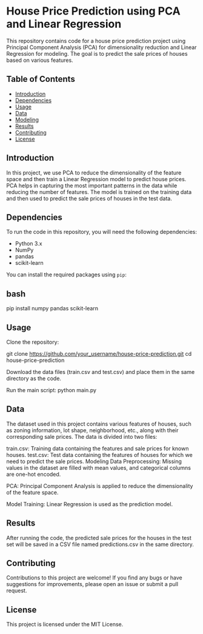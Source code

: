 # House Price Prediction using PCA and Linear Regression

This repository contains code for a house price prediction project using Principal Component Analysis (PCA) for dimensionality reduction and Linear Regression for modeling. The goal is to predict the sale prices of houses based on various features.

## Table of Contents

- [Introduction](#introduction)
- [Dependencies](#dependencies)
- [Usage](#usage)
- [Data](#data)
- [Modeling](#modeling)
- [Results](#results)
- [Contributing](#contributing)
- [License](#license)

## Introduction

In this project, we use PCA to reduce the dimensionality of the feature space and then train a Linear Regression model to predict house prices. PCA helps in capturing the most important patterns in the data while reducing the number of features. The model is trained on the training data and then used to predict the sale prices of houses in the test data.

## Dependencies

To run the code in this repository, you will need the following dependencies:

- Python 3.x
- NumPy
- pandas
- scikit-learn

You can install the required packages using `pip`:

## bash
pip install numpy pandas scikit-learn

## Usage
Clone the repository:

git clone https://github.com/your_username/house-price-prediction.git
cd house-price-prediction

Download the data files (train.csv and test.csv) and place them in the same directory as the code.

Run the main script: python main.py
## Data
The dataset used in this project contains various features of houses, such as zoning information, lot shape, neighborhood, etc., along with their corresponding sale prices. The data is divided into two files:

train.csv: Training data containing the features and sale prices for known houses.
test.csv: Test data containing the features of houses for which we need to predict the sale prices.
Modeling
Data Preprocessing: Missing values in the dataset are filled with mean values, and categorical columns are one-hot encoded.

PCA: Principal Component Analysis is applied to reduce the dimensionality of the feature space.

Model Training: Linear Regression is used as the prediction model.

## Results
After running the code, the predicted sale prices for the houses in the test set will be saved in a CSV file named predictions.csv in the same directory.

## Contributing
Contributions to this project are welcome! If you find any bugs or have suggestions for improvements, please open an issue or submit a pull request.

## License
This project is licensed under the MIT License. 
